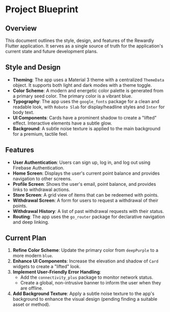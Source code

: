# Project Blueprint

## Overview

This document outlines the style, design, and features of the Rewardly Flutter application. It serves as a single source of truth for the application's current state and future development plans.

## Style and Design

*   **Theming**: The app uses a Material 3 theme with a centralized `ThemeData` object. It supports both light and dark modes with a theme toggle.
*   **Color Scheme**: A modern and energetic color palette is generated from a primary seed color. The primary color is a vibrant blue.
*   **Typography**: The app uses the `google_fonts` package for a clean and readable look, with `Roboto Slab` for display/headline styles and `Inter` for body text.
*   **UI Components**: Cards have a prominent shadow to create a "lifted" effect. Interactive elements have a subtle glow.
*   **Background**: A subtle noise texture is applied to the main background for a premium, tactile feel.

## Features

*   **User Authentication**: Users can sign up, log in, and log out using Firebase Authentication.
*   **Home Screen**: Displays the user's current point balance and provides navigation to other screens.
*   **Profile Screen**: Shows the user's email, point balance, and provides links to withdrawal actions.
*   **Store Screen**: A grid view of items that can be redeemed with points.
*   **Withdrawal Screen**: A form for users to request a withdrawal of their points.
*   **Withdrawal History**: A list of past withdrawal requests with their status.
*   **Routing**: The app uses the `go_router` package for declarative navigation and deep linking.

## Current Plan

1.  **Refine Color Scheme**: Update the primary color from `deepPurple` to a more modern `blue`.
2.  **Enhance UI Components**: Increase the elevation and shadow of `Card` widgets to create a "lifted" look.
3.  **Implement User-Friendly Error Handling**:
    *   Add the `connectivity_plus` package to monitor network status.
    *   Create a global, non-intrusive banner to inform the user when they are offline.
4.  **Add Background Texture**: Apply a subtle noise texture to the app's background to enhance the visual design (pending finding a suitable asset or method).
